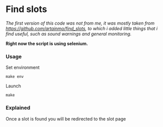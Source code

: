 # Find slots

*The first version of this code was not from me, it was mostly taken from https://github.com/artainmo/find_slots, to which i added little things that i find useful, such as sound warnings and general monitoring.*

**Right now the script is using selenium.**

### Usage

  Set environment

  ```
  make env
  ```

  Launch

  ```
  make
  ```

### Explained

Once a slot is found you will be redirected to the slot page
